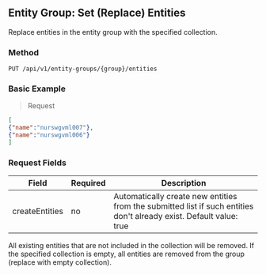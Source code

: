 ## Entity Group: Set (Replace) Entities

Replace entities in the entity group with the specified collection.


### Method
```
PUT /api/v1/entity-groups/{group}/entities
```
### Basic Example
> Request

```json
[
{"name":"nurswgvml007"},
{"name":"nurswgvml006"}
]
```
### Request Fields
| **Field**  | **Required** | **Description**                                                                                |
|----------------|--------------|------------------------------------------------------------------------------------------------|
| createEntities | no       | Automatically create new entities from the submitted list if such entities don't already exist. Default value: true|

<aside class="notice">
All existing entities that are not included in the collection will be removed.
If the specified collection is empty, all entities are removed from the group (replace with empty collection).
</aside>
